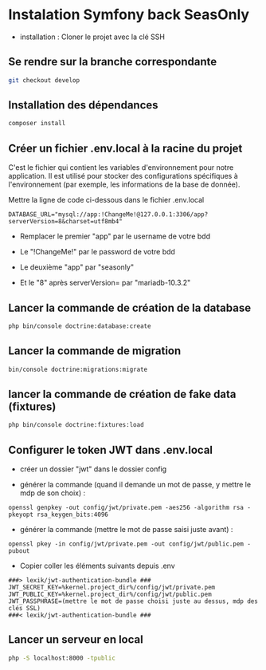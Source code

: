# Instalation Symfony back SeasOnly

- installation : 
Cloner le projet avec la clé SSH

## Se rendre sur la branche correspondante

```bash
git checkout develop
```

## Installation des dépendances

```bash
composer install
```

## Créer un fichier .env.local à la racine du projet

C'est le fichier qui contient les variables d'environnement pour notre application. Il est utilisé pour stocker des configurations spécifiques à l'environnement (par exemple, les informations de la base de donnée).

Mettre la ligne de code ci-dessous dans le fichier .env.local

```env
DATABASE_URL="mysql://app:!ChangeMe!@127.0.0.1:3306/app?serverVersion=8&charset=utf8mb4"
```

- Remplacer le premier "app" par le username de votre bdd

- Le "!ChangeMe!" par le password de votre bdd

- Le deuxième "app" par "seasonly"

- Et le "8" après serverVersion= par "mariadb-10.3.2"

## Lancer la commande de création de la database

```bash
php bin/console doctrine:database:create
```

## Lancer la commande de migration

```bash
bin/console doctrine:migrations:migrate
```

## lancer la commande de création de fake data (fixtures)

```bash
php bin/console doctrine:fixtures:load
```

## Configurer le token JWT dans .env.local

- créer un dossier "jwt" dans le dossier config

- générer la commande (quand il demande un mot de passe, y mettre le mdp de son choix) : 
``` env
openssl genpkey -out config/jwt/private.pem -aes256 -algorithm rsa -pkeyopt rsa_keygen_bits:4096
```

- générer la commande (mettre le mot de passe saisi juste avant) : 
``` env
openssl pkey -in config/jwt/private.pem -out config/jwt/public.pem -pubout
```    

- Copier coller les éléments suivants depuis .env 

``` env
###> lexik/jwt-authentication-bundle ###
JWT_SECRET_KEY=%kernel.project_dir%/config/jwt/private.pem
JWT_PUBLIC_KEY=%kernel.project_dir%/config/jwt/public.pem
JWT_PASSPHRASE=(mettre le mot de passe choisi juste au dessus, mdp des clés SSL)
###< lexik/jwt-authentication-bundle ###
```

## Lancer un serveur en local

```bash
php -S localhost:8000 -tpublic
```